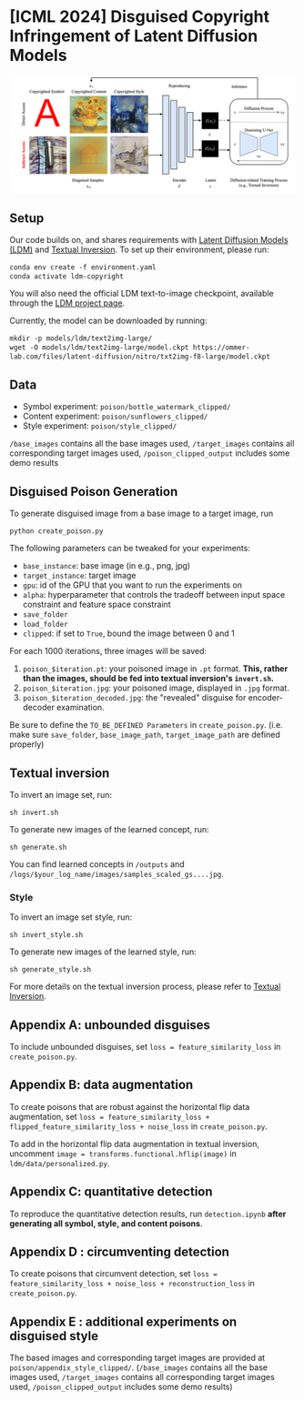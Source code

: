 # [ICML 2024] Disguised Copyright Infringement of Latent Diffusion Models


![Alt text](https://github.com/d1shs0ap/copyright-infringement-attacks/blob/main/img/intro2.png)

## Setup

Our code builds on, and shares requirements with [Latent Diffusion Models (LDM)](https://github.com/CompVis/latent-diffusion) and [Textual Inversion](https://github.com/rinongal/textual_inversion). To set up their environment, please run:

```
conda env create -f environment.yaml
conda activate ldm-copyright
```

You will also need the official LDM text-to-image checkpoint, available through the [LDM project page](https://github.com/CompVis/latent-diffusion). 

Currently, the model can be downloaded by running:

```
mkdir -p models/ldm/text2img-large/
wget -O models/ldm/text2img-large/model.ckpt https://ommer-lab.com/files/latent-diffusion/nitro/txt2img-f8-large/model.ckpt
```

## Data
- Symbol experiment: `poison/bottle_watermark_clipped/`
-  Content experiment: `poison/sunflowers_clipped/`
- Style experiment: `poison/style_clipped/` 

`/base_images` contains all the base images used, `/target_images` contains all corresponding target images used, `/poison_clipped_output` includes some demo results


## Disguised Poison Generation
To generate disguised image from a base image to a target image, run

```
python create_poison.py
```

The following parameters can be tweaked for your experiments:

- `base_instance`: base image (in e.g., png, jpg)
- `target_instance`: target image
- `gpu`: id of the GPU that you want to run the experiments on
- `alpha`: hyperparameter that controls the tradeoff between input space constraint and feature space constraint
- `save_folder`
- `load_folder`
- `clipped`: if set to `True`, bound the image between 0 and 1

For each 1000 iterations, three images will be saved:
1. `poison_$iteration.pt`: your poisoned image in `.pt` format. **This, rather than the images, should be fed into textual inversion's `invert.sh`.**
2. `poison_$iteration.jpg`: your poisoned image, displayed in `.jpg` format.
3. `poison_$iteration_decoded.jpg`: the "revealed" disguise for encoder-decoder examination.

Be sure to define the ```TO_BE_DEFINED Parameters``` in `create_poison.py`. (i.e. make sure `save_folder`, `base_image_path`, `target_image_path` are defined properly)

## Textual inversion
To invert an image set, run:

```
sh invert.sh
```

To generate new images of the learned concept, run:

```
sh generate.sh
```

You can find learned concepts in `/outputs` and `/logs/$your_log_name/images/samples_scaled_gs....jpg`.

### Style
To invert an image set style, run:

```
sh invert_style.sh
```

To generate new images of the learned style, run:

```
sh generate_style.sh
```

For more details on the textual inversion process, please refer to [Textual Inversion](https://github.com/rinongal/textual_inversion).

## Appendix A: unbounded disguises

To include unbounded disguises, set `loss = feature_similarity_loss` in `create_poison.py`.

## Appendix B: data augmentation

To create poisons that are robust against the horizontal flip data augmentation, set `loss = feature_similarity_loss + flipped_feature_similarity_loss + noise_loss` in `create_poison.py`.

To add in the horizontal flip data augmentation in textual inversion, uncomment `image = transforms.functional.hflip(image)` in `ldm/data/personalized.py`.

## Appendix C: quantitative detection

To reproduce the quantitative detection results, run `detection.ipynb` **after generating all symbol, style, and content poisons**.

## Appendix D : circumventing detection

To create poisons that circumvent detection, set `loss = feature_similarity_loss + noise_loss + reconstruction_loss` in `create_poison.py`.

## Appendix E : additional experiments on disguised style

The based images and corresponding target images are provided at `poison/appendix_style_clipped/`.
(`/base_images` contains all the base images used, `/target_images` contains all corresponding target images used, `/poison_clipped_output` includes some demo results)
